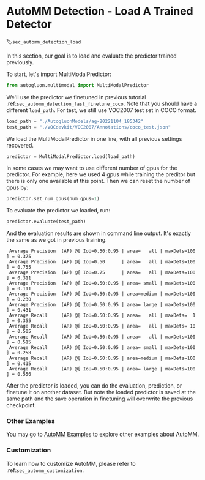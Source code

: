 # AutoMM Detection - Load A Trained Detector
:label:`sec_automm_detection_load`

In this section, our goal is to load and evaluate the predictor trained previously.

To start, let's import MultiModalPredictor:

```python
from autogluon.multimodal import MultiModalPredictor
```

We'll use the predictor we finetuned in previous tutorial :ref:`sec_automm_detection_fast_finetune_coco`.
Note that you should have a different `load_path`. For test, we still use VOC2007 test set in COCO format.

```python
load_path = "./AutogluonModels/ag-20221104_185342"
test_path = "./VOCdevkit/VOC2007/Annotations/coco_test.json"
```

We load the MultiModalPredictor in one line, with all previous settings recovered.

```python
predictor = MultiModalPredictor.load(load_path)
```

In some cases we may want to use different number of gpus for the predictor.
For example, here we used 4 gpus while training the preditor but there is only one available at this point.
Then we can reset the number of gpus by:

```python
predictor.set_num_gpus(num_gpus=1)
```

To evaluate the predictor we loaded, run:

```python
predictor.evaluate(test_path)
```

And the evaluation results are shown in command line output.
It's exactly the same as we got in previous training.

```
 Average Precision  (AP) @[ IoU=0.50:0.95 | area=   all | maxDets=100 ] = 0.375
 Average Precision  (AP) @[ IoU=0.50      | area=   all | maxDets=100 ] = 0.755
 Average Precision  (AP) @[ IoU=0.75      | area=   all | maxDets=100 ] = 0.311
 Average Precision  (AP) @[ IoU=0.50:0.95 | area= small | maxDets=100 ] = 0.111
 Average Precision  (AP) @[ IoU=0.50:0.95 | area=medium | maxDets=100 ] = 0.230
 Average Precision  (AP) @[ IoU=0.50:0.95 | area= large | maxDets=100 ] = 0.431
 Average Recall     (AR) @[ IoU=0.50:0.95 | area=   all | maxDets=  1 ] = 0.355
 Average Recall     (AR) @[ IoU=0.50:0.95 | area=   all | maxDets= 10 ] = 0.505
 Average Recall     (AR) @[ IoU=0.50:0.95 | area=   all | maxDets=100 ] = 0.515
 Average Recall     (AR) @[ IoU=0.50:0.95 | area= small | maxDets=100 ] = 0.258
 Average Recall     (AR) @[ IoU=0.50:0.95 | area=medium | maxDets=100 ] = 0.415
 Average Recall     (AR) @[ IoU=0.50:0.95 | area= large | maxDets=100 ] = 0.556
```

After the predictor is loaded, you can do the evaluation, prediction,
or finetune it on another dataset. But note the loaded predictor is saved at the same path
and the save operation in finetuning will overwrite the previous checkpoint.

### Other Examples

You may go to [AutoMM Examples](https://github.com/awslabs/autogluon/tree/master/examples/automm) to explore other examples about AutoMM.

### Customization
To learn how to customize AutoMM, please refer to :ref:`sec_automm_customization`.

